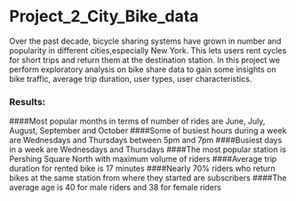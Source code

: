 # Project_2_City_Bike_data

Over the past decade, bicycle sharing systems have grown in number and popularity in different cities,especially New York. 
This lets users rent cycles for short trips and return them at the destination station. In this project we perform 
exploratory analysis on bike share data to gain some insights on bike traffic, average trip duration, user types, user characteristics.


### Results:

 ####Most popular months in terms of number of rides are June, July, August, September and October
 ####Some of busiest hours during a week are Wednesdays and Thursdays between 5pm and 7pm
 ####Busiest days in a week are Wednesdays and Thursdays
 ####The most popular station is Pershing Square North with maximum volume of riders
 ####Average trip duration for rented bike is 17 minutes
 ####Nearly 70% riders who return bikes at the same station from where they started are subscribers
 ####The average age is 40 for male riders and 38 for female riders

